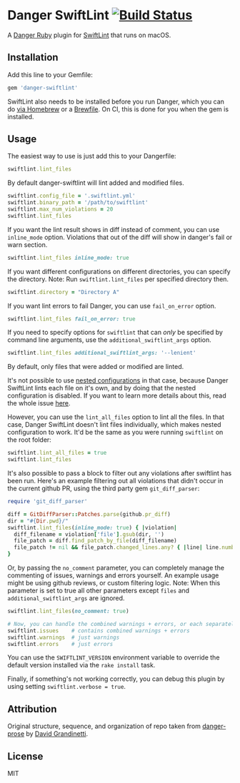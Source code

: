 # Danger SwiftLint [![Build Status](https://travis-ci.org/ashfurrow/danger-ruby-swiftlint.svg?branch=master)](https://travis-ci.org/ashfurrow/danger-ruby-swiftlint)

A [Danger Ruby](https://github.com/danger/danger) plugin for [SwiftLint](https://github.com/realm/SwiftLint) that runs on macOS.

## Installation

Add this line to your Gemfile:

```rb
gem 'danger-swiftlint'
```

SwiftLint also needs to be installed before you run Danger, which you can do [via Homebrew](https://github.com/realm/SwiftLint#installation) or a [Brewfile](https://github.com/Homebrew/homebrew-bundle). On CI, this is done for you when the gem is installed.

## Usage

The easiest way to use is just add this to your Dangerfile:

```rb
swiftlint.lint_files
```

By default danger-swiftlint will lint added and modified files. 

```rb
swiftlint.config_file = '.swiftlint.yml'
swiftlint.binary_path = '/path/to/swiftlint'
swiftlint.max_num_violations = 20
swiftlint.lint_files
```

If you want the lint result shows in diff instead of comment, you can use `inline_mode` option. Violations that out of the diff will show in danger's fail or warn section.

```rb
swiftlint.lint_files inline_mode: true
```

If you want different configurations on different directories, you can specify the directory. Note: Run `swiftlint.lint_files` per specified directory then.

```rb
swiftlint.directory = "Directory A"
```

If you want lint errors to fail Danger, you can use `fail_on_error` option.

```rb
swiftlint.lint_files fail_on_error: true
```

If you need to specify options for `swiftlint` that can _only_ be specified by command line arguments, use the `additional_swiftlint_args` option.

```rb
swiftlint.lint_files additional_swiftlint_args: '--lenient'
```

By default, only files that were added or modified are linted.

It's not possible to use [nested configurations](https://github.com/realm/SwiftLint#nested-configurations) in that case, because Danger SwiftLint lints each file on it's own, and by doing that the nested configuration is disabled. If you want to learn more details about this, read the whole issue [here](https://github.com/ashfurrow/danger-swiftlint/issues/4).

However, you can use the `lint_all_files` option to lint all the files. In that case, Danger SwiftLint doesn't lint files individually, which makes nested configuration to work. It'd be the same as you were running `swiftlint` on the root folder:

```ruby
swiftlint.lint_all_files = true
swiftlint.lint_files
```

It's also possible to pass a block to filter out any violations after swiftlint has been run. Here's an example filtering out all violations that didn't occur in the current github PR, using the third party gem `git_diff_parser`:

```ruby
require 'git_diff_parser'

diff = GitDiffParser::Patches.parse(github.pr_diff)
dir = "#{Dir.pwd}/"
swiftlint.lint_files(inline_mode: true) { |violation|
  diff_filename = violation['file'].gsub(dir, '')
  file_patch = diff.find_patch_by_file(diff_filename)
  file_patch != nil && file_patch.changed_lines.any? { |line| line.number == violation['line']}
}
```

Or, by passing the `no_comment` parameter, you can completely manage the commenting of issues, warnings and errors yourself. An example usage might be using github reviews, or custom filtering logic. Note: When this parameter is set to true all other parameters except `files` and `additional_swiftlint_args` are ignored.

```ruby
swiftlint.lint_files(no_comment: true)

# Now, you can handle the combined warnings + errors, or each separately commenting
swiftlint.issues    # contains combined warnings + errors
swiftlint.warnings  # just warnings
swiftlint.errors    # just errors
```

You can use the `SWIFTLINT_VERSION` environment variable to override the default version installed via the `rake install` task.

Finally, if something's not working correctly, you can debug this plugin by using setting `swiftlint.verbose = true`.

## Attribution

Original structure, sequence, and organization of repo taken from [danger-prose](https://github.com/dbgrandi/danger-prose) by [David Grandinetti](https://github.com/dbgrandi/).

## License

MIT
